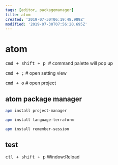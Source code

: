 ```yaml
---
tags: [editor, packagemanager]
title: atom
created: '2019-07-30T06:19:48.989Z'
modified: '2019-07-30T07:56:20.695Z'
---
```


# atom

<kbd>cmd + shift + p </kbd>  # command palette will pop up

<kbd>cmd + ;</kbd>           # open setting view

<kbd>cmd + o</kbd>           # open project


## atom package manager
```sh
apm install project-manager

apm install language-terraform

apm install remember-session
```

## test


<kbd>ctl + shift + p</kbd>
Window:Reload

